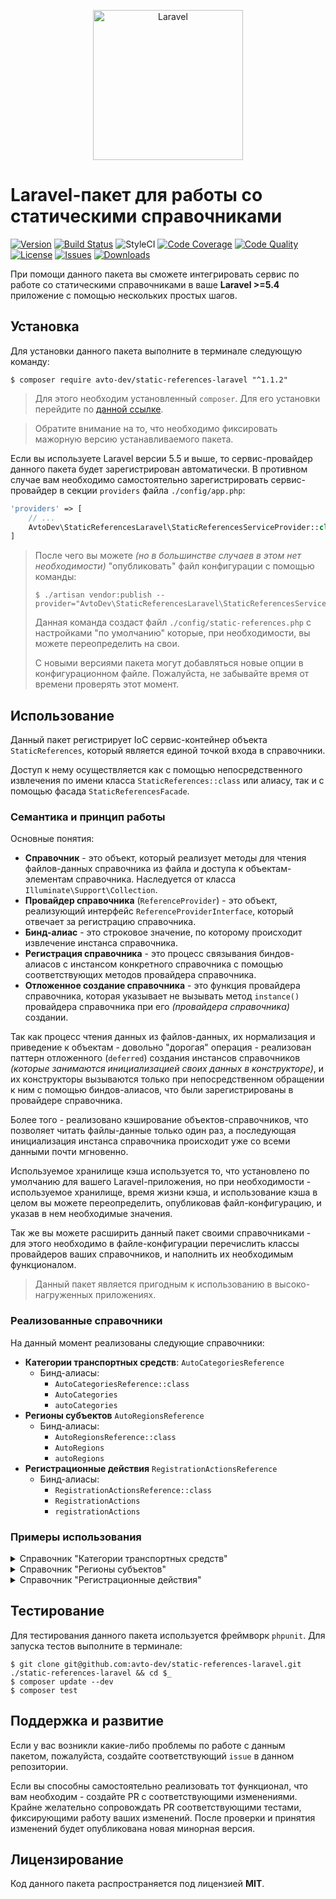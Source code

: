 <p align="center">
  <img src="https://laravel.com/assets/img/components/logo-laravel.svg" alt="Laravel" width="240" />
</p>

# Laravel-пакет для работы со статическими справочниками

[![Version][badge_version]][link_packagist]
[![Build Status][badge_build_status]][link_build_status]
![StyleCI][badge_styleci]
[![Code Coverage][badge_coverage]][link_build]
[![Code Quality][badge_quality]][link_build]
[![License][badge_license]][link_license]
[![Issues][badge_issues]][link_issues]
[![Downloads][badge_downloads]][link_packagist]

При помощи данного пакета вы сможете интегрировать сервис по работе со статическими справочниками в ваше **Laravel >=5.4** приложение с помощью нескольких простых шагов.

## Установка

Для установки данного пакета выполните в терминале следующую команду:

```shell
$ composer require avto-dev/static-references-laravel "^1.1.2"
```

> Для этого необходим установленный `composer`. Для его установки перейдите по [данной ссылке][getcomposer].

> Обратите внимание на то, что необходимо фиксировать мажорную версию устанавливаемого пакета.

Если вы используете Laravel версии 5.5 и выше, то сервис-провайдер данного пакета будет зарегистрирован автоматически. В противном случае вам необходимо самостоятельно зарегистрировать сервис-провайдер в секции `providers` файла `./config/app.php`:

```php
'providers' => [
    // ...
    AvtoDev\StaticReferencesLaravel\StaticReferencesServiceProvider::class,
]
```

> После чего вы можете *(но в большинстве случаев в этом нет необходимости)* "опубликовать" файл конфигурации с помощью команды:
> 
> ```shell
> $ ./artisan vendor:publish --provider="AvtoDev\StaticReferencesLaravel\StaticReferencesServiceProvider"
> ```
> 
> Данная команда создаст файл `./config/static-references.php` с настройками "по умолчанию" которые, при необходимости, вы можете переопределить на свои.
> 
> С новыми версиями пакета могут добавляться новые опции в конфигурационном файле. Пожалуйста, не забывайте время от времени проверять этот момент.

## Использование

Данный пакет регистрирует IoC сервис-контейнер объекта `StaticReferences`, который является единой точкой входа в справочники.

Доступ к нему осуществляется как с помощью непосредственного извлечения по имени класса `StaticReferences::class` или алиасу, так и с помощью фасада `StaticReferencesFacade`.

### Семантика и принцип работы

Основные понятия:

 * **Справочник** - это объект, который реализует методы для чтения файлов-данных справочника из файла и доступа к объектам-элементам справочника. Наследуется от класса `Illuminate\Support\Collection`.
 * **Провайдер справочника** (`ReferenceProvider`) - это объект, реализующий интерфейс `ReferenceProviderInterface`, который отвечает за регистрацию справочника.
 * **Бинд-алиас** - это строковое значение, по которому происходит извлечение инстанса справочника.
 * **Регистрация справочника** - это процесс связывания биндов-алиасов с инстансом конкретного справочника с помощью соответствующих методов провайдера справочника.
 * **Отложенное создание справочника** - это функция провайдера справочника, которая указывает не вызывать метод `instance()` провайдера справочника при его *(провайдера справочника)* создании.

Так как процесс чтения данных из файлов-данных, их нормализация и приведение к объектам - довольно "дорогая" операция - реализован паттерн отложенного (`deferred`) создания инстансов справочников *(которые занимаются инициализацией своих данных в конструкторе)*, и их конструкторы вызываются только при непосредственном обращении к ним с помощью биндов-алиасов, что были зарегистрированы в провайдере справочника.

Более того - реализовано кэширование объектов-справочников, что позволяет читать файлы-данные только один раз, а последующая инициализация инстанса справочника происходит уже со всеми данными почти мгновенно.

Используемое хранилище кэша используется то, что установлено по умолчанию для вашего Laravel-приложения, но при необходимости - используемое хранилище, время жизни кэша, и использование кэша в целом вы можете переопределить, опубликовав файл-конфигурацию, и указав в нем необходимые значения.

Так же вы можете расширить данный пакет своими справочниками - для этого необходимо в файле-конфигурации перечислить классы провайдеров ваших справочников, и наполнить их необходимым функционалом.

> Данный пакет является пригодным к использованию в высоко-нагруженных приложениях.

### Реализованные справочники

На данный момент реализованы следующие справочники:

 * **Категории транспортных средств**: `AutoCategoriesReference`
   * Бинд-алиасы:
     * `AutoCategoriesReference::class`
     * `AutoCategories`
     * `autoCategories`
 * **Регионы субъектов** `AutoRegionsReference`
   * Бинд-алиасы: 
     * `AutoRegionsReference::class`
     * `AutoRegions`
     * `autoRegions`
 * **Регистрационные действия** `RegistrationActionsReference`
   * Бинд-алиасы:
     * `RegistrationActionsReference::class`
     * `RegistrationActions`
     * `registrationActions`

### Примеры использования

<details>
  <summary>Справочник "Категории транспортных средств"</summary>
  
```php
<?php

use AvtoDev\StaticReferencesLaravel\StaticReferences;
use AvtoDev\StaticReferencesLaravel\References\AutoCategories\AutoCategoryEntry;
use AvtoDev\StaticReferencesLaravel\References\AutoCategories\AutoCategoriesReference;

// Извлекаем инстанс статических справочников из IoC Laravel
/** @var AutoCategoriesReference $auto_categories */
$auto_categories = app(StaticReferences::class)->make(AutoCategoriesReference::class);

// Перебираем все категории ТС
$auto_categories->each(function (AutoCategoryEntry $category) {
    $category->getCode();
    $category->getDescription();
});

// Получаем коды всех категорий одним массивом
$codes = $auto_categories->pluck('code')->toArray(); // === ['A', 'B1', 'B', ...];

// Получаем массив вида '%код_категории% => %её_описание%'
$map = $auto_categories->mapWithKeys(function (AutoCategoryEntry $category) {
    return [$category->getCode() => $category->getDescription()];
})->all();

// Проверяем наличие категории по коду
$auto_categories->hasCode('B1'); // true
$auto_categories->hasCode('A9'); // false

// Получаем объект категории по его коду
$category_b1 = $auto_categories->getByCode('B1');
/*
AvtoDev\StaticReferencesLaravel\References\AutoCategories\AutoCategoryEntry {
  #code: "B1"
  #description: "Трициклы"
}
*/
```
</details>

<details>
  <summary>Справочник "Регионы субъектов"</summary>
  
```php
<?php

use AvtoDev\StaticReferencesLaravel\StaticReferences;
use AvtoDev\StaticReferencesLaravel\References\AutoRegions\AutoRegionEntry;
use AvtoDev\StaticReferencesLaravel\References\AutoRegions\AutoRegionsReference;

/** @var AutoRegionsReference $auto_regions */
$auto_regions = app(StaticReferences::class)->make(AutoRegionsReference::class);

// Перебираем все регионы субъектов
$auto_regions->each(function (AutoRegionEntry $region) {
    $region->getRegionCode(); // код субъекта РФ
    $region->getAutoCodes(); // автомобильные коды (коды ГИБДД)
    $region->getIso31662(); // код региона по стандарту ISO-31662
    $region->getOkato(); // код региона по ОКАТО
    $region->getShortTitles(); // варианты короткого наименования региона
    $region->getTitle(); // заголовок региона
    $region->getType(); // тип (республика/край/и т.д.)
});

// Получаем заголовки всех регионов одним массивом
$titles = $auto_regions->pluck('title')->toArray(); // === ['Республика Адыгея', 'Республика Алтай', ...];

// Получаем массив вида '%название_региона% => [%его_гибдд_коды%]'
$map = $auto_regions->mapWithKeys(function (AutoRegionEntry $region) {
    return [$region->getTitle() => $region->getAutoCodes()];
})->all();

// Получаем объект региона по его заголовку
$moscow_region = $auto_regions->getByTitle('Москва');
/*
AvtoDev\StaticReferencesLaravel\References\AutoRegions\AutoRegionEntry {
  #title: "Москва"
  #short_titles: array:2 [
    0 => "Москва"
    1 => "МСК"
  ]
  #region_code: 77
  #auto_codes: array:8 [
    0 => 77
    1 => 97
    2 => 99
    3 => 177
    4 => 197
    5 => 199
    6 => 799
    7 => 777
  ]
  #okato: "45"
  #iso_31662: "RU-MOW"
  #type: "Город федерального значения"
}
*/

$auto_regions->hasAutoCode(177); // true
$auto_regions->hasAutoCode(666); // false
```
</details>

<details>
  <summary>Справочник "Регистрационные действия"</summary>
  
```php
<?php

use AvtoDev\StaticReferencesLaravel\StaticReferences;
use AvtoDev\StaticReferencesLaravel\References\RegistrationActions\RegistrationActionEntry;
use AvtoDev\StaticReferencesLaravel\References\RegistrationActions\RegistrationActionsReference;

/** @var RegistrationActionsReference $reg_actions */
$reg_actions = app(StaticReferences::class)->make(RegistrationActionsReference::class);

// Перебираем все регистрационные действия
$reg_actions->each(function (RegistrationActionEntry $reg_action) {
    $reg_action->getCodes(); // коды регистрационного действия
    $reg_action->getDescription(); // описание регистрационного действия
});

// Получаем описания всех регистрационных действий одним массивом
$descriptions = $reg_actions->pluck('description')->toArray(); // === ['Первичная регистрация', ...];

// Получаем массив вида '%описание_рег_действия% => [%его_коды%]'
$map = $reg_actions->mapWithKeys(function (RegistrationActionEntry $reg_action) {
    return [$reg_action->getDescription() => $reg_action->getCodes()];
})->all();

// Получаем объект категории по его заголовку
$reg_action = $reg_actions->getByCode(11); // Первичная регистрация
/*
AvtoDev\StaticReferencesLaravel\References\RegistrationActions\RegistrationActionEntry {
  #codes: array:1 [
    0 => 11
  ]
  #description: "Первичная регистрация"
}
*/

$reg_actions->hasCode(11); // true
$reg_actions->hasCode(666); // false
```
</details>

## Тестирование

Для тестирования данного пакета используется фреймворк `phpunit`. Для запуска тестов выполните в терминале:

```shell
$ git clone git@github.com:avto-dev/static-references-laravel.git ./static-references-laravel && cd $_
$ composer update --dev
$ composer test
```

## Поддержка и развитие

Если у вас возникли какие-либо проблемы по работе с данным пакетом, пожалуйста, создайте соответствующий `issue` в данном репозитории.

Если вы способны самостоятельно реализовать тот функционал, что вам необходим - создайте PR с соответствующими изменениями. Крайне желательно сопровождать PR соответствующими тестами, фиксирующими работу ваших изменений. После проверки и принятия изменений будет опубликована новая минорная версия.

## Лицензирование

Код данного пакета распространяется под лицензией **MIT**.

[badge_version]:https://img.shields.io/packagist/v/avto-dev/static-references-laravel.svg?style=flat&maxAge=30
[badge_license]:https://img.shields.io/packagist/l/avto-dev/static-references-laravel.svg?style=flat&maxAge=30
[badge_build_status]:https://scrutinizer-ci.com/g/avto-dev/static-references-laravel/badges/build.png?b=master
[badge_styleci]:https://styleci.io/repos/107638384/shield?style=flat
[badge_coverage]:https://scrutinizer-ci.com/g/avto-dev/static-references-laravel/badges/coverage.png?b=master
[badge_quality]:https://scrutinizer-ci.com/g/avto-dev/static-references-laravel/badges/quality-score.png?b=master
[badge_issues]:https://img.shields.io/github/issues/avto-dev/static-references-laravel.svg?style=flat&maxAge=30
[badge_downloads]:https://img.shields.io/packagist/dt/avto-dev/static-references-laravel.svg?style=flat&maxAge=30
[link_packagist]:https://packagist.org/packages/avto-dev/static-references-laravel
[link_license]:https://github.com/avto-dev/static-references-laravel/blob/master/LICENSE
[link_build]:https://scrutinizer-ci.com/g/avto-dev/static-references-laravel
[link_build_status]:https://scrutinizer-ci.com/g/avto-dev/static-references-laravel/build-status/master
[link_issues]:https://github.com/avto-dev/static-references-laravel/issues
[getcomposer]:https://getcomposer.org/download/
